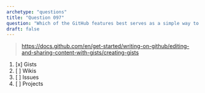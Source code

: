 ```yaml
---
archetype: "questions"
title: "Question 097"
question: "Which of the GitHub features best serves as a simple way to share small code snippets with others?"
draft: false
---
```



> https://docs.github.com/en/get-started/writing-on-github/editing-and-sharing-content-with-gists/creating-gists
1. [x] Gists
1. [ ] Wikis
1. [ ] Issues
1. [ ] Projects
